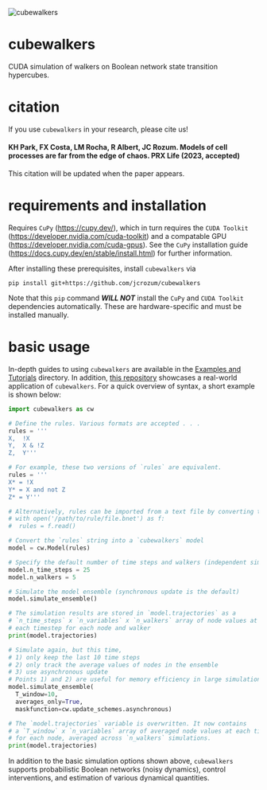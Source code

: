 ![cubewalkers](https://repository-images.githubusercontent.com/515983983/3fc4e7c8-4be4-486c-a727-415c676afebb)
# cubewalkers
CUDA simulation of walkers on Boolean network state transition hypercubes. 

# citation
If you use `cubewalkers` in your research, please cite us! 

#### KH Park, FX Costa, LM Rocha, R Albert, JC Rozum. Models of cell processes are far from the edge of chaos. PRX Life (2023, accepted)

This citation will be updated when the paper appears.

# requirements and installation
Requires `CuPy` (https://cupy.dev/), which in turn requires the `CUDA Toolkit` (https://developer.nvidia.com/cuda-toolkit) and a compatable GPU (https://developer.nvidia.com/cuda-gpus). See the `CuPy` installation guide (https://docs.cupy.dev/en/stable/install.html) for further information.

After installing these prerequisites, install `cubewalkers` via
```
pip install git+https://github.com/jcrozum/cubewalkers
```
Note that this `pip` command ***WILL NOT*** install the `CuPy` and `CUDA Toolkit` dependencies automatically. These are hardware-specific and must be installed manually.


# basic usage
In-depth guides to using `cubewalkers` are available in the [Examples and Tutorials](https://github.com/jcrozum/cubewalkers/tree/main/Examples%20and%20Tutorials) directory. In addition, [this repository](https://github.com/kyuhyongpark/cubewalkers-analysis) showcases a real-world application of `cubewalkers`.
For a quick overview of syntax, a short example is shown below:
```python
import cubewalkers as cw

# Define the rules. Various formats are accepted . . .
rules = '''
X,  !X
Y,  X & !Z
Z,  Y'''

# For example, these two versions of `rules` are equivalent.
rules = '''
X* = !X
Y* = X and not Z
Z* = Y'''

# Alternatively, rules can be imported from a text file by converting to a string, e.g.,
# with open('/path/to/rule/file.bnet') as f:
#  rules = f.read()

# Convert the `rules` string into a `cubewalkers` model
model = cw.Model(rules)

# Specify the default number of time steps and walkers (independent simulations)
model.n_time_steps = 25
model.n_walkers = 5

# Simulate the model ensemble (synchronous update is the default)
model.simulate_ensemble()

# The simulation results are stored in `model.trajectories` as a
# `n_time_steps` x `n_variables` x `n_walkers` array of node values at
# each timestep for each node and walker
print(model.trajectories)

# Simulate again, but this time,
# 1) only keep the last 10 time steps
# 2) only track the average values of nodes in the ensemble
# 3) use asynchronous update
# Points 1) and 2) are useful for memory efficiency in large simulations.
model.simulate_ensemble(
  T_window=10,
  averages_only=True,
  maskfunction=cw.update_schemes.asynchronous)

# The `model.trajectories` variable is overwritten. It now contains
# a `T_window` x `n_variables` array of averaged node values at each timestep
# for each node, averaged across `n_walkers` simulations.
print(model.trajectories)
```
In addition to the basic simulation options shown above, `cubewalkers` supports probabilistic Boolean networks (noisy dynamics), control interventions, and estimation of various dynamical quantities. 
